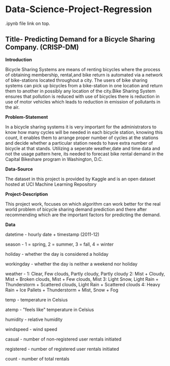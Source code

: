 # Data-Science-Project-Regression

.ipynb file link on top.

## Title- Predicting Demand for a Bicycle Sharing Company. (CRISP-DM)

**Introduction**

Bicycle Sharing Systems are means of renting bicycles where the process of obtaining membership, rental,and bike return is automated via a network of bike-stations located throughout a city. The users of bike sharing systems can pick up bicycles from a bike-station in one location and return them to another in possibly any location of the city.Bike Sharing System ensures that pollution is reduced with use of bicycles there is reduction in use of motor vehicles which leads to reduction in emission of pollutants in the air.

**Problem-Statement**

In a bicycle sharing systems it is very important for the administrators to know how many cycles will be needed in each bicycle station, knowing this count, it enables them to arrange proper number of cycles at the stations and decide whether a particular station needs to have extra number of bicycle at that stands. Utilizing a seperate weather,date and time data and not the usage pattern here, its needed to forecast bike rental demand in the Capital Bikeshare program in Washington, D.C.

**Data-Source**

The dataset in this project is provided by Kaggle and is an open dataset hosted at UCI Machine Learning Repository

**Project-Description**

This project work, focuses on which algorithm can work better for the real world problem of bicycle sharing demand prediction and there after recommending which are the important factors for predicting the demand.

**Data**

datetime - hourly date + timestamp (2011-12)

season - 1 = spring, 2 = summer, 3 = fall, 4 = winter

holiday - whether the day is considered a holiday

workingday - whether the day is neither a weekend nor holiday

weather -
1: Clear, Few clouds, Partly cloudy, Partly cloudy
2: Mist + Cloudy, Mist + Broken clouds, Mist + Few clouds, Mist
3: Light Snow, Light Rain + Thunderstorm + Scattered clouds, Light Rain + Scattered clouds
4: Heavy Rain + Ice Pallets + Thunderstorm + Mist, Snow + Fog

temp - temperature in Celsius

atemp - "feels like" temperature in Celsius

humidity - relative humidity

windspeed - wind speed

casual - number of non-registered user rentals initiated

registered - number of registered user rentals initiated

count - number of total rentals
